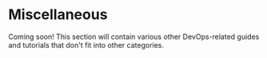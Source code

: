 # Miscellaneous

Coming soon! This section will contain various other DevOps-related guides and tutorials that don't fit into other categories.
